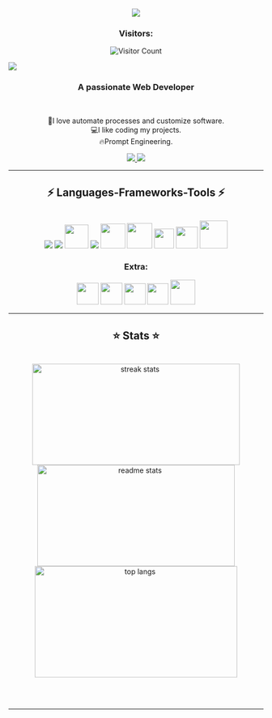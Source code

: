 <h1 align="center">
    <img src="https://readme-typing-svg.herokuapp.com/?font=Righteous&size=35&center=true&vCenter=true&width=500&height=70&duration=4000&lines=Hi+There!+👋;+I'm+Web+Developer!;+I'm+Frontend+Developer!" />
</h1>
<div align="center">
<h3>
Visitors:
</h3>

![Visitor Count](https://profile-counter.glitch.me/bm-jsms/count.svg)

</div>

<div>
   <img src="https://media.licdn.com/dms/image/D4E16AQGR0mXd7DL-WA/profile-displaybackgroundimage-shrink_350_1400/0/1704904332309?e=1726704000&v=beta&t=kBRHxui3Aw6eqCC1c5g-xbyVM-X1YygfY7TTioj-JcY"/>
</div>

<h3 align="center">A passionate Web Developer</h3>

<br/>

<div align="center">
 
🎨I love automate processes and customize software.
<br>
💻I like coding my projects.
<br>
🔥Prompt Engineering.

 </div>
 
<div align="center"> 
  <a href="https://bm-jsms-portfolio.vercel.app" target="_blank">
    <img src="https://img.shields.io/badge/Portfolio-%23000000.svg?style=for-the-badge&logo=firefox&logoColor=#FF7139">
  </a>

  <a href="https://www.linkedin.com/in/josu%C3%A9-emaxs-b39a80292/" target="_blank">
    <img src="https://img.shields.io/badge/LinkedIn-0077B5?style=for-the-badge&logo=linkedin&logoColor=white" target="_blank" />
  </a>
 
</div>

 <hr/>
 
<h2 align="center">⚡ Languages-Frameworks-Tools ⚡</h2>
<br/>
<div align="center">
  <img src="https://skillicons.dev/icons?i=html,css,javascript,typescript,py,php,nodejs,express,git,sass,tailwind,vuejs"/>
  <img src="https://skillicons.dev/icons?i=angular,astro,react,nextjs"/>
  <img width=47 src="https://icon.icepanel.io/Technology/svg/Azure-SQL-Database.svg"/>
  <img src="https://skillicons.dev/icons?i=vscode,github,mysql,jest,vitest,md,vite,netlify,vercel,graphql"/>
  <img width=49 src="https://seeklogo.com/images/R/react-query-logo-1340EA4CE9-seeklogo.com.png"/>
  <img width=50 src="https://user-images.githubusercontent.com/958486/218346783-72be5ae3-b953-4dd7-b239-788a882fdad6.svg"/>
  <img width=39 src="https://seeklogo.com/images/G/greensock-gsap-icon-logo-13BB451E88-seeklogo.com.png"/>
  <img width=43 src="https://seeklogo.com/images/F/framer-motion-logo-DA1E33CAA1-seeklogo.com.png"/>
  <img width=55 src="https://icon.icepanel.io/Technology/svg/pytest.svg"/>

</div>
<h3 align="center">Extra:</h3>

<div align="center">
  <img width=43 src="https://upload.wikimedia.org/wikipedia/commons/thumb/e/e9/Notion-logo.svg/100px-Notion-logo.svg.png?20220918151013"/>
  <img width=43 src="https://upload.wikimedia.org/wikipedia/commons/thumb/1/10/2023_Obsidian_logo.svg/240px-2023_Obsidian_logo.svg.png"/>
  <img width=42 src="https://freelogopng.com/images/all_img/1681038242chatgpt-logo-png.png"/>
  <img width=42 src="https://magoven.io/wp-content/uploads/2023/05/Google-Bard-Logo.png"/>
  <img width=49 src="https://seeklogo.com/images/P/pnpm-logo-21DC828CD8-seeklogo.com.png"/>
</div>

<hr/>

<h2 align="center">⭐ Stats ⭐</h2>
<br>
<div align=center>
  <img width=410 height=200 src="https://github-readme-streak-stats-salesp07.vercel.app/?user=bm-jsms&count_private=true&theme=algolia&border_radius=10" alt="streak stats" alt="streak stats"/>
  <img width=390 height=200 src="https://github-readme-stats.vercel.app/api?username=bm-jsms&count_private=true&show_icons=true&theme=algolia&border_radius=10" alt="readme stats" />
  <br/>
 <img width=400 height=220 align="center" src="https://github-readme-stats.vercel.app/api/top-langs/?username=bm-jsms&hide=HTML,Hack&langs_count=10&layout=compact&theme=algolia&border_radius=10&size_weight=0.5&count_weight=0.5&exclude_repo=github-readme-stats" alt="top langs" />
</div>

<br/><br/>

<hr/>

<br/>
